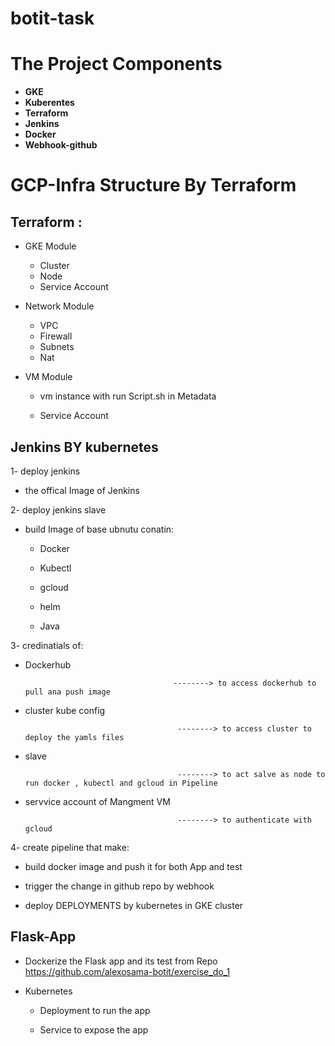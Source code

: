 # botit-task

# The Project Components
- **GKE**
- **Kuberentes**
- **Terraform**
- **Jenkins**
- **Docker**
- **Webhook-github**


# GCP-Infra Structure By Terraform


## Terraform : 

- GKE Module
  
  - Cluster
  - Node
  - Service Account

- Network Module
   
   - VPC 
   - Firewall
   - Subnets
   - Nat 
 
 - VM Module 
  
   - vm instance with run Script.sh in Metadata 
 
   - Service Account
   

## Jenkins BY kubernetes

1- deploy jenkins

  - the offical Image of Jenkins

2- deploy jenkins slave 

   - build Image of base ubnutu conatin: 
        - Docker
        
        - Kubectl 
        
        - gcloud 
        
        - helm 
        
        - Java
        
3- credinatials of:
  
   -  Dockerhub                     
  
                                           --------> to access dockerhub to pull ana push image 
   
   - cluster kube config                 
                                
                                           --------> to access cluster to deploy the yamls files
   
   - slave                                
            
                                           --------> to act salve as node to run docker , kubectl and gcloud in Pipeline
   
   - servvice account of Mangment VM  
   
                                           --------> to authenticate with gcloud 

 4- create pipeline that make:
 
 
   - build docker image and push it for both App and test 
   
   - trigger the change in github repo by webhook
 
   - deploy DEPLOYMENTS by kubernetes in GKE cluster 
   
   
## Flask-App

- Dockerize the Flask app and its test from Repo https://github.com/alexosama-botit/exercise_do_1

- Kubernetes
    
    - Deployment to run the app
    
    - Service to expose the app
    
   
 
